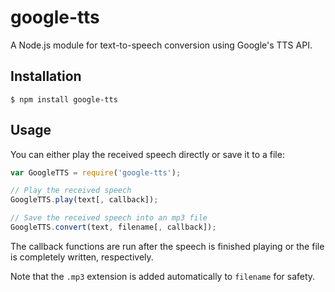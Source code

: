 # google-tts

A Node.js module for text-to-speech conversion using Google's TTS API.

## Installation

    $ npm install google-tts

## Usage

You can either play the received speech directly or save it to a file:

```js
var GoogleTTS = require('google-tts');

// Play the received speech
GoogleTTS.play(text[, callback]);

// Save the received speech into an mp3 file
GoogleTTS.convert(text, filename[, callback]);
```

The callback functions are run after the speech is finished playing or the file
is completely written, respectively.

Note that the `.mp3` extension is added automatically to `filename` for safety.

